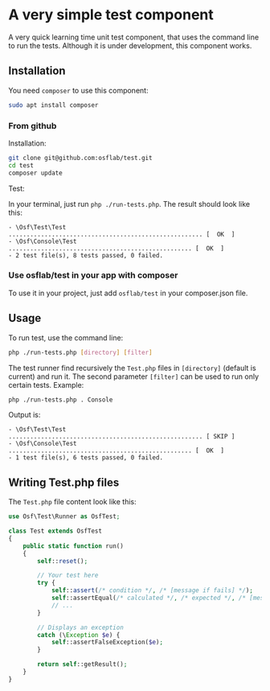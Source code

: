 # A very simple test component

A very quick learning time unit test component, that uses the command line to
run the tests. Although it is under development, this component works.

## Installation

You need `composer` to use this component:

```bash
sudo apt install composer
```

### From github

Installation:

```bash
git clone git@github.com:osflab/test.git
cd test
composer update
```

Test:

In your terminal, just run `php ./run-tests.php`. The result should look like this:

```
- \Osf\Test\Test ...................................................... [  OK  ]
- \Osf\Console\Test ................................................... [  OK  ]
- 2 test file(s), 8 tests passed, 0 failed.
```

### Use osflab/test in your app with composer

To use it in your project, just add `osflab/test` in your composer.json file.

## Usage

To run test, use the command line:

```bash
php ./run-tests.php [directory] [filter]
```

The test runner find recursively the `Test.php` files in `[directory]` (default
is current) and run it. The second parameter `[filter]` can be used to run only
certain tests. Example:

```bash
php ./run-tests.php . Console
```

Output is:

```
- \Osf\Test\Test ...................................................... [ SKIP ]
- \Osf\Console\Test ................................................... [  OK  ]
- 1 test file(s), 6 tests passed, 0 failed.
```

## Writing Test.php files

The `Test.php` file content look like this:

```php
use Osf\Test\Runner as OsfTest;

class Test extends OsfTest
{
    public static function run()
    {
        self::reset();

        // Your test here
        try {
            self::assert(/* condition */, /* [message if fails] */);
            self::assertEqual(/* calculated */, /* expected */, /* [message if fails] */);
            // ...
        }

        // Displays an exception
        catch (\Exception $e) {
            self::assertFalseException($e);
        }

        return self::getResult();
    }
}
```